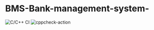 # BMS-Bank-management-system-
![C/C++ CI](https://github.com/99002443/BMS-Bank-management-system-/workflows/C/C++%20CI/badge.svg)
![cppcheck-action](https://github.com/99002443/BMS-Bank-management-system-/workflows/cppcheck-action/badge.svg)

